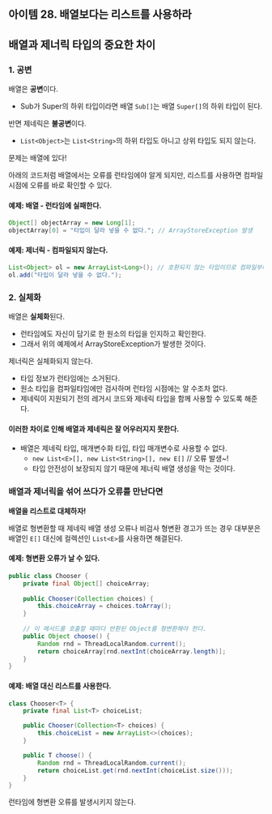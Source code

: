 ## 아이템 28. 배열보다는 리스트를 사용하라

## 배열과 제너릭 타입의 중요한 차이
### 1. 공변
배열은 **공변**이다.
- Sub가 Super의 하위 타입이라면 배열 `Sub[]`는 배열 `Super[]`의 하위 타입이 된다.

반면 제네릭은 **불공변**이다.
- `List<Object>`는 `List<String>`의 하위 타입도 아니고 상위 타입도 되지 않는다.

문제는 배열에 있다!

아래의 코드처럼 배열에서는 오류를 런타임에야 알게 되지만, 리스트를 사용하면 컴파일 시점에 오류를 바로 확인할 수 있다.

#### 예제: 배열 - 런타임에 실패한다.
```java
Object[] objectArray = new Long[1];
objectArray[0] = "타입이 달라 넣을 수 없다."; // ArrayStoreException 발생
```

#### 예제: 제너릭 - 컴파일되지 않는다.
```java
List<Object> ol = new ArrayList<Long>(); // 호환되지 않는 타입이므로 컴파일부터 막힌다.
ol.add("타입이 달라 넣을 수 없다.");
```
    

### 2. 실체화
배열은 **실체화**된다.
- 런타임에도 자신이 담기로 한 원소의 타입을 인지하고 확인한다.
- 그래서 위의 예제에서 ArrayStoreException가 발생한 것이다.

제너릭은 실체화되지 않는다.
- 타입 정보가 런타임에는 소거된다.
- 원소 타입을 컴파일타임에만 검사하며 런타임 시점에는 알 수조차 없다. 
- 제네릭이 지원되기 전의 레거시 코드와 제네릭 타입을 함께 사용할 수 있도록 해준다.

#### 이러한 차이로 인해 배열과 제네릭은 잘 어우러지지 못한다.
- 배열은 제네릭 타입, 매개변수화 타입, 타입 매개변수로 사용할 수 없다.
   - `new List<E>[], new List<String>[], new E[]` // 오류 발생~!
   - 타입 안전성이 보장되지 않기 때문에 제너릭 배열 생성을 막는 것이다.
   
### 배열과 제너릭을 섞어 쓰다가 오류를 만난다면
**배열을 리스트로 대체하자!**

배열로 형변환할 때 제네릭 배열 생성 오류나 비검사 형변환 경고가 뜨는 경우 대부분은 배열인 `E[]` 대신에 컬렉션인 `List<E>`를 사용하면 해결된다.

#### 예제: 형변환 오류가 날 수 있다.
```java
public class Chooser {
    private final Object[] choiceArray;
    
    public Chooser(Collection choices) {
        this.choiceArray = choices.toArray();
    }
    
    // 이 메서드를 호출할 때마다 반환된 Object를 형변환해야 한다.
    public Object choose() {
        Random rnd = ThreadLocalRandom.current();
        return choiceArray[rnd.nextInt(choiceArray.length)];
    }
}
```
#### 예제: 배열 대신 리스트를 사용한다.
```java
class Chooser<T> {
    private final List<T> choiceList;

    public Chooser(Collection<T> choices) {
        this.choiceList = new ArrayList<>(choices);
    }

    public T choose() {
        Random rnd = ThreadLocalRandom.current();
        return choiceList.get(rnd.nextInt(choiceList.size()));
    }
}
```

런타임에 형변환 오류를 발생시키지 않는다.

